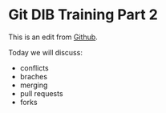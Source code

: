 # Git DIB Training Part 2

This is an edit from [Github](https://www.github.com).

Today we will discuss:

- conflicts
- braches
- merging
- pull requests
- forks

